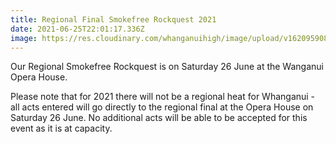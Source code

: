 ```yaml
---
title: Regional Final Smokefree Rockquest 2021
date: 2021-06-25T22:01:17.336Z
image: https://res.cloudinary.com/whanganuihigh/image/upload/v1620959088/Events/1593662-1863-34.jpg
---
```

Our Regional Smokefree Rockquest is on Saturday 26 June at the Wanganui Opera House.  

Please note that for 2021 there will not be a regional heat for Whanganui - all acts entered will go directly to the regional final at the Opera House on Saturday 26 June. No additional acts will be able to be accepted for this event as it is at capacity.


